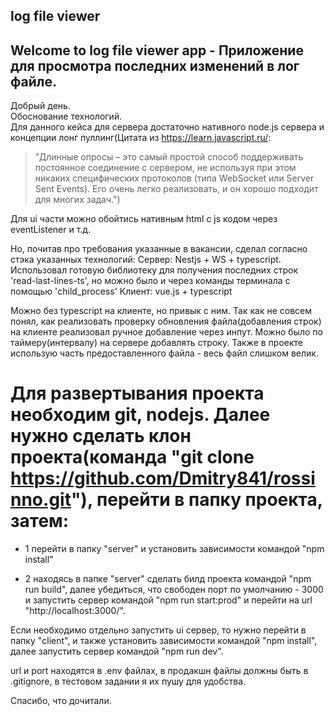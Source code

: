 ## log file viewer
## Welcome to log file viewer app - Приложение для просмотра последних изменений в лог файле.

Добрый день.<br>
Обоснование технологий.<br>
Для данного кейса для сервера достаточно нативного node.js сервера и концепции лонг пуллинг(Цитата из https://learn.javascript.ru/:
> "Длинные опросы – это самый простой способ поддерживать постоянное соединение с сервером, не используя при этом никаких специфических протоколов (типа WebSocket или Server Sent Events).
> Его очень легко реализовать, и он хорошо подходит для многих задач.")

Для ui части можно обойтись нативным html с js кодом через eventListener и т.д.

Но, почитав про требования указанные в вакансии, сделал согласно стэка указанных технологий:
Сервер:
    Nestjs + WS + typescript. Использовал готовую библиотеку для получения последних строк  'read-last-lines-ts', но можно было и через команды терминала с помощью 'child_process'
Клиент:
    vue.js + typescript

Можно без typescript на клиенте, но привык с ним.
Так как не совсем понял, как реализовать проверку обновления файла(добавления строк) на клиенте реализовал ручное добавление через инпут.
Можно было по таймеру(интервалу) на сервере добавлять строку.
Также в проекте использую часть предоставленного файла - весь файл слишком велик.

# Для развертывания проекта необходим git, nodejs. Далее нужно сделать клон проекта(команда "git clone  https://github.com/Dmitry841/rossinno.git"), перейти в папку проекта, затем:

* 1 перейти в папку "server" и установить зависимости командой "npm install"

* 2 находясь в папке "server" сделать билд проекта командой "npm run build", далее убедиться, что свободен порт по умолчанию - 3000 и запустить сервер командой  "npm run start:prod" и перейти на url  "http://localhost:3000/".

Если необходимо отдельно запустить ui сервер, то нужно перейти в папку "client", и также установить зависимости командой "npm install", далее запустить сервер командой "npm run dev".

url и port находятся в .env файлах, в продакшн файлы должны быть в .gitignore, в тестовом задании я их пушу для удобства.

Спасибо, что дочитали.